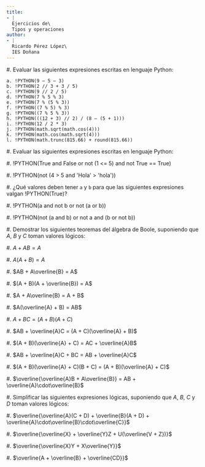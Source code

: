 ```yaml
---
title:
- |
  Ejercicios de\
  Tipos y operaciones
author:
- |
  Ricardo Pérez López\
  IES Doñana
---
```


#. Evaluar las siguientes expresiones escritas en lenguaje Python:

    a. !PYTHON(9 – 5 – 3)
    b. !PYTHON(2 // 3 + 3 / 5)
    c. !PYTHON(9 // 2 / 5)
    d. !PYTHON(7 % 5 % 3)
    e. !PYTHON(7 % (5 % 3))
    f. !PYTHON((7 % 5) % 3)
    g. !PYTHON((7 % 5 % 3))
    h. !PYTHON(((12 + 3) // 2) / (8 – (5 + 1)))
    i. !PYTHON(12 / 2 * 3)
    j. !PYTHON(math.sqrt(math.cos(4)))
    k. !PYTHON(math.cos(math.sqrt(4)))
    l. !PYTHON(math.trunc(815.66) + round(815.66))

#. Evaluar las siguientes expresiones escritas en lenguaje Python:

   #. !PYTHON(True and False or not (1 <= 5) and not True == True)

   #. !PYTHON(not (4 > 5 and 'Hola' > 'hola'))

#. ¿Qué valores deben tener `a` y `b` para que las siguientes expresiones
   valgan !PYTHON(True)?

   #. !PYTHON(a and not b or not (a or b))

   #. !PYTHON(not (a and b) or not a and (b or not b))

#. Demostrar los siguientes teoremas del álgebra de Boole, suponiendo que $A$,
   $B$ y $C$ toman valores lógicos:

   #. $A + AB = A$

   #. $A(A + B) = A$

   #. $AB + A\overline{B} = A$

   #. $(A + B)(A + \overline{B}) = A$

   #. $A + A\overline{B} = A + B$

   #. $A(\overline{A} + B) = AB$

   #. $A + BC = (A + B)(A + C)$

   #. $AB + \overline{A}C = (A + C)(\overline{A} + B)$

   #. $(A + B)(\overline{A} + C) = AC + \overline{A}B$

   #. $AB + \overline{A}C + BC = AB + \overline{A}C$

   #. $(A + B)(\overline{A} + C)(B + C) = (A + B)(\overline{A} + C)$

   #. $\overline{\overline{A}B + A\overline{B}} = AB +
      \overline{A}\cdot\overline{B}$

#. Simplificar las siguientes expresiones lógicas, suponiendo que $A$, $B$, $C$
   y $D$ toman valores lógicos:

   #. $\overline{\overline{A}(C + D) + \overline{B}(A + D) +
      \overline{A}\cdot\overline{B}\cdot\overline{C}}$

   #. $\overline{\overline{X} + \overline{Y}Z + U(\overline{V + Z})}$

   #. $\overline{\overline{X}Y + X\overline{Y}}$

   #. $\overline{A + \overline{B} + \overline{CD}}$
